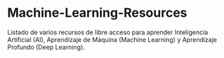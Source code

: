# Machine-Learning-Resources
Listado de varios recursos de libre acceso para aprender Inteligencia Artificial (AI), Aprendizaje de Máquina (Machine Learning) y Aprendizaje Profundo (Deep Learning).
